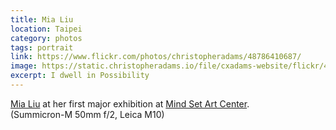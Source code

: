 ```yaml
---
title: Mia Liu
location: Taipei
category: photos
tags: portrait
link: https://www.flickr.com/photos/christopheradams/48786410687/
image: https://static.christopheradams.io/file/cxadams-website/flickr/48786410687_9543bfaf78_k.jpg
excerpt: I dwell in Possibility
---
```


[Mia Liu] at her first major exhibition at [Mind Set Art Center].  
(Summicron-M 50mm f/2, Leica M10)

[Mia Liu]: https://mialiustudio.com/
[Mind Set Art Center]: http://www.art-msac.com/
